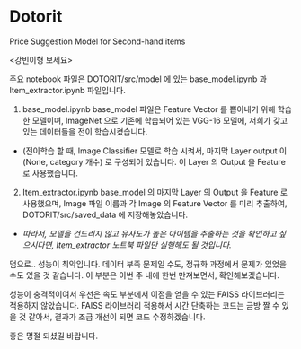 # Dotorit
Price Suggestion Model for Second-hand items


<강빈이형 보세요>

주요 notebook 파일은 DOTORIT/src/model 에 있는 base_model.ipynb 과 Item_extractor.ipynb 파일입니다. 

1. base_model.ipynb
base_model 파일은 Feature Vector 를 뽑아내기 위해 학습한 모델이며, ImageNet 으로 기존에 학습되어 있는 VGG-16 모델에, 저희가 갖고 있는 데이터들을 전이 학습시켰습니다.

- (전이학습 할 때, Image Classifier 모델로 학습 시켜서, 마지막 Layer output 이 (None, category 개수) 로 구성되어 있습니다. 이 Layer 의 Output 을 Feature 로 사용했습니다.


2. Item_extractor.ipynb
base_model 의 마지막 Layer 의 Output 을 Feature 로 사용했으며, Image 파일 이름과 각 Image 의 Feature Vector 를 미리 추출하여, DOTORIT/src/saved_data 에 저장해놓았습니다.

- *따라서, 모델을 건드리지 않고 유사도가 높은 아이템을 추출하는 것을 확인하고 싶으시다면, Item_extractor 노트북 파일만 실행해도 될 것입니다.*

덤으로.. 성능이 최악입니다. 데이터 부족 문제일 수도, 정규화 과정에서 문제가 있었을 수도 있을 것 같습니다. 이 부분은 이번 주 내에 한번 만져보면서, 확인해보겠습니다. 

성능이 충격적이여서 우선은 속도 부분에서 이점을 얻을 수 있는 FAISS 라이브러리는 적용하지 않았습니다. FAISS 라이브러리 적용해서 시간 단축하는 코드는 금방 짤 수 있을 것 같아서, 결과가 조금 개선이 되면 코드 수정하겠습니다.

좋은 명절 되셨길 바랍니다. 
